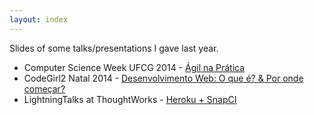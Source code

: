 ```yaml
---
layout: index
---
```


Slides of some talks/presentations I gave last year.

* Computer Science Week UFCG 2014 - [Ágil na Prática](http://www.slideshare.net/AnaClaraSiqueira1/agile-game-42575901)
* CodeGirl2 Natal 2014 - [Desenvolvimento Web: O que é? & Por onde começar?](http://www.slideshare.net/AnaClaraSiqueira1/desenvolvimento-web-42575799)
* LightningTalks at ThoughtWorks - [Heroku + SnapCI](http://www.slideshare.net/AnaClaraSiqueira1/heroku-snap-ci) 